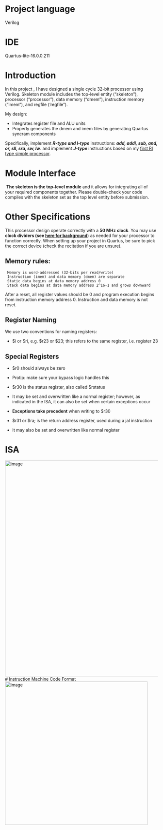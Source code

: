 # Project language 
Verilog

# IDE
Quartus-lite-16.0.0.211

# Introduction
In this project , I have  designed a single cycle 32-bit processor using Verilog.
Skeleton module includes the top-level entity (“skeleton”), processor (“processor”), data memory (“dmem”), instruction memory (“imem”), and regfile (‘regfile”).

 My design:

-   Integrates register file and ALU units
-   Properly generates the dmem and imem files by generating Quartus syncram components

Specifically, implement **_R-type and I-type_** instructions: **_add, addi, sub, and, or, sll, sra, sw, lw_**.
and implement **_J-type_** instructions based on my [first RI type simple processor](https://github.com/PRK-innerpeace/MIPS-32bit-processor-R-and-I-type).

# Module Interface
 **The skeleton is the top-level module** and it allows for integrating all of your required components together. Please double-check your code compiles with the skeleton set as the top level entity before submission.

# Other Specifications


This processor design operate correctly with a **50 MHz** **clock**. You may use **clock dividers (see [here for background](http://referencedesigner.com/tutorials/verilogexamples/verilog_ex_02.php)**) as needed for your processor to function correctly. When setting up your project in Quartus, be sure to pick the correct device (check the recitation if you are unsure).

## Memory rules:

	 Memory is word-addressed (32-bits per read/write)
	 Instruction (imem) and data memory (dmem) are separate
	 Static data begins at data memory address 0
	 Stack data begins at data memory address 2^16-1 and grows downward

After a reset, all register values should be 0 and program execution begins from instruction memory address 0. Instruction and data memory is not reset. 

## Register Naming

We use two conventions for naming registers:

-   $i or $ri, e.g. $r23 or $23; this refers to the same register, i.e. register 23

## Special Registers

-   $r0 should always be zero

-   Protip: make sure your bypass logic handles this

-   $r30 is the status register, also called $rstatus

-   It may be set and overwritten like a normal register; however, as indicated in the ISA, it can also be set when certain exceptions occur
-   **Exceptions take precedent** when writing to $r30

-   $r31 or $ra; is the return address register, used during a jal instruction

-   It may also be set and overwritten like normal register

# ISA
<img width="708" alt="image" src="https://user-images.githubusercontent.com/67783915/180016499-ab31c280-54c6-4e9f-a14b-2acc53084eed.png">
# Instruction Machine Code Format
<img width="470" alt="image" src="https://user-images.githubusercontent.com/67783915/180016659-f582d5c2-0081-41f9-98b3-6c459d5bb424.png">

